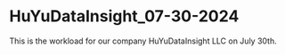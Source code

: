 # HuYuDataInsight_07-30-2024
This is the workload for our company HuYuDataInsight LLC on July 30th.
